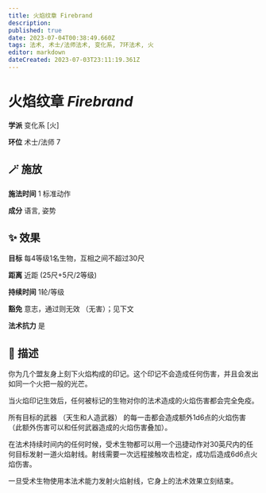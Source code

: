 ```yaml
---
title: 火焰纹章 Firebrand
description: 
published: true
date: 2023-07-04T00:38:49.660Z
tags: 法术, 术士/法师法术, 变化系, 7环法术, 火
editor: markdown
dateCreated: 2023-07-03T23:11:19.361Z
---
```


# **火焰纹章** *Firebrand*

**学派** 变化系 \[火\] 

**环位** 术士/法师 7

## 🪄 施放

**施法时间** 1 标准动作

**成分** 语言, 姿势

## ✨ 效果 

**目标** 每4等级1名生物，互相之间不超过30尺 

**距离** 近距 (25尺+5尺/2等级)  

**持续时间** 1轮/等级 

**豁免** 意志，通过则无效 （无害）；见下文

**法术抗力** 是

## 📖 描述

你为几个盟友身上刻下火焰构成的印记。这个印记不会造成任何伤害，并且会发出如同一个火把一般的光芒。

当火焰印记生效后，任何被标记的生物对你的法术造成的火焰伤害都会完全免疫。

所有目标的武器 （天生和人造武器） 的每一击都会造成额外1d6点的火焰伤害 （此额外伤害可以和任何武器造成的火焰伤害叠加）。

在法术持续时间内的任何时候，受术生物都可以用一个迅捷动作对30英尺内的任何目标发射一道火焰射线。射线需要一次远程接触攻击检定，成功后造成6d6点火焰伤害。

一旦受术生物使用本法术能力发射火焰射线，它身上的法术效果立刻结束。
    